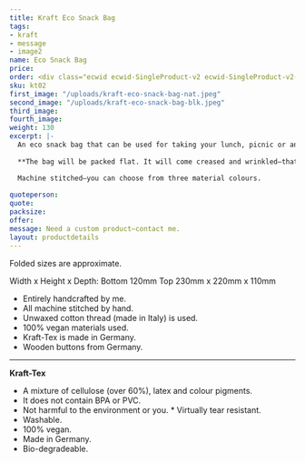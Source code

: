 ```yaml
---
title: Kraft Eco Snack Bag
tags:
- kraft
- message
- image2
name: Eco Snack Bag
price: 
order: <div class="ecwid ecwid-SingleProduct-v2 ecwid-SingleProduct-v2-bordered ecwid-SingleProduct-v2-centered ecwid-Product ecwid-Product-125554218" itemscope itemtype="http://schema.org/Product" data-single-product-id="125554218"><div itemtype="http://schema.org/Offer" itemscope itemprop="offers"><div class="ecwid-productBrowser-price ecwid-price" itemprop="price" content="14" data-spw-price-location="button"><div itemprop="priceCurrency" content="GBP"></div></div></div><div customprop="options"></div><div customprop="addtobag"></div></div>
sku: kt02
first_image: "/uploads/kraft-eco-snack-bag-nat.jpeg"
second_image: "/uploads/kraft-eco-snack-bag-blk.jpeg"
third_image:
fourth_image:
weight: 130
excerpt: |-
  An eco snack bag that can be used for taking your lunch, picnic or anything else you would like to carry in a small, portable eco bag not made with plastic! The bag is closed by folding the top and securing it with a string around two wooden buttons. **Please note—that Kraft-Tex is washable but not waterproof**.
  
  **The bag will be packed flat. It will come creased and wrinkled—that is the nature of the material when it's used over a large area. This creates it's own unique character**.

  Machine stitched—you can choose from three material colours.
  
quoteperson: 
quote: 
packsize:
offer: 
message: Need a custom product—contact me.
layout: productdetails
---
```


Folded sizes are approximate.

Width x Height x Depth: Bottom 120mm Top 230mm x 220mm x 110mm  

* Entirely handcrafted by me.
* All machine stitched by hand.
* Unwaxed cotton thread (made in Italy) is used.
* 100% vegan materials used.
* Kraft-Tex is made in Germany.
* Wooden buttons from Germany.
***

**Kraft-Tex**

* A mixture of cellulose (over 60%), latex and colour pigments.
* It does not contain BPA or PVC.
* Not harmful to the environment or you.
* Virtually tear resistant.
* Washable.
* 100% vegan.
* Made in Germany.
* Bio-degradeable.
